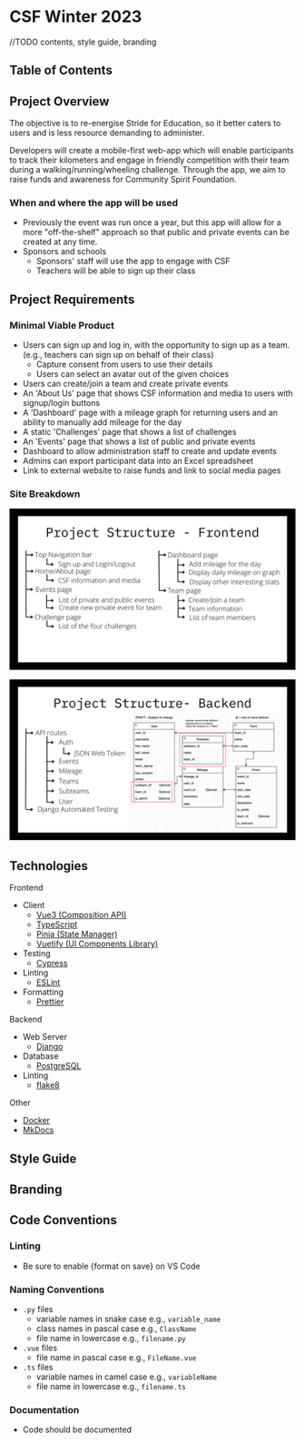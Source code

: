 # CSF Winter 2023

//TODO contents, style guide, branding

## Table of Contents

## Project Overview

The objective is to re-energise Stride for Education, so it better caters to users and is less resource demanding to administer.

Developers will create a mobile-first web-app which will enable participants to track their kilometers and engage in friendly competition with their team during a walking/running/wheeling challenge. Through the app, we aim to raise funds and awareness for Community Spirit Foundation. 

### When and where the app will be used 
- Previously the event was run once a year, but this app will allow for a more "off-the-shelf" approach so that public and private events can be created at any time.
- Sponsors and schools
    - Sponsors' staff will use the app to engage with CSF
    - Teachers will be able to sign up their class

## Project Requirements

### Minimal Viable Product

- Users can sign up and log in, with the opportunity to sign up as a team. (e.g., teachers can sign up on behalf of their class)
    - Capture consent from users to use their details
    - Users can select an avatar out of the given choices
- Users can create/join a team and create private events
- An 'About Us' page that shows CSF information and media to users with signup/login buttons
- A 'Dashboard' page with a mileage graph for returning users and an ability to manually add mileage for the day
- A static 'Challenges' page that shows a list of challenges
- An 'Events' page that shows a list of public and private events
- Dashboard to allow administration staff to create and update events
- Admins can export participant data into an Excel spreadsheet
- Link to external website to raise funds and link to social media pages

### Site Breakdown

![Frontend](./img/frontend.png)

![Backend](./img/backend.png)

## Technologies

Frontend

- Client
    - [Vue3 (Composition API)](https://vuejs.org/)
    - [TypeScript](https://www.typescriptlang.org/)
    - [Pinia (State Manager)](https://pinia.vuejs.org/)
    - [Vuetify (UI Components Library)](https://vuetifyjs.com/en/)
- Testing
    - [Cypress](https://www.cypress.io/)
- Linting
    - [ESLint](https://eslint.org/)
- Formatting
    - [Prettier](https://prettier.io/)

Backend

- Web Server
    - [Django](https://www.djangoproject.com/)
- Database
    - [PostgreSQL](https://www.postgresql.org/)
- Linting
    - [flake8](https://flake8.pychond.org/)

Other

- [Docker](https://www.docker.com/)
- [MkDocs](https://www.mkdocs.org/)

## Style Guide

## Branding

## Code Conventions

### Linting
- Be sure to enable {format on save} on VS Code

 ### Naming Conventions
- `.py` files
    - variable names in snake case e.g., `variable_name`
    - class names in pascal case e.g., `ClassName`
    - file name in lowercase e.g., `filename.py`
- `.vue` files
    - file name in pascal case e.g., `FileName.vue`
- `.ts` files
    - variable names in camel case e.g., `variableName`
    - file name in lowercase e.g., `filename.ts`

### Documentation
- Code should be documented